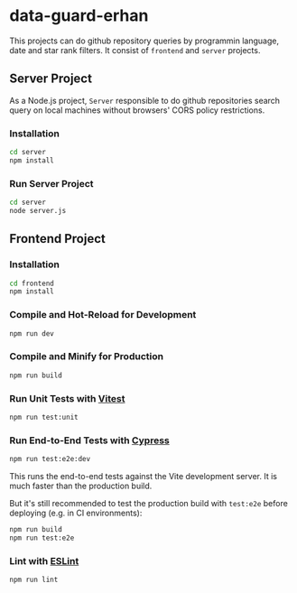 # data-guard-erhan

This projects can do github repository queries by programmin language, date and star rank filters.
It consist of `frontend` and `server` projects.

## Server Project

As a Node.js project, `Server` responsible to do github repositories search query on local machines without browsers' CORS policy restrictions.

### Installation

```sh
cd server
npm install
```

### Run Server Project

```sh
cd server
node server.js
```

## Frontend Project

### Installation

```sh
cd frontend
npm install
```

### Compile and Hot-Reload for Development

```sh
npm run dev
```

### Compile and Minify for Production

```sh
npm run build
```

### Run Unit Tests with [Vitest](https://vitest.dev/)

```sh
npm run test:unit
```

### Run End-to-End Tests with [Cypress](https://www.cypress.io/)

```sh
npm run test:e2e:dev
```

This runs the end-to-end tests against the Vite development server.
It is much faster than the production build.

But it's still recommended to test the production build with `test:e2e` before deploying (e.g. in CI environments):

```sh
npm run build
npm run test:e2e
```

### Lint with [ESLint](https://eslint.org/)

```sh
npm run lint
```
